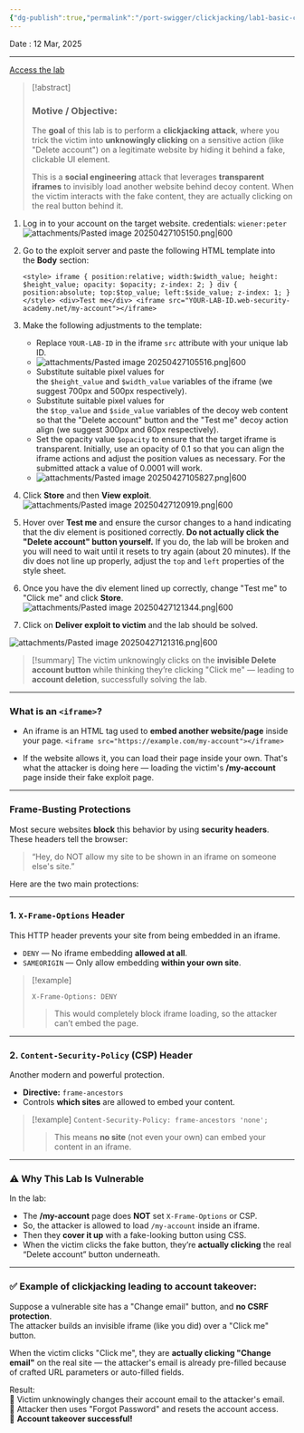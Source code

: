 ```yaml
---
{"dg-publish":true,"permalink":"/port-swigger/clickjacking/lab1-basic-clickjacking-with-csrf-token-protection/"}
---
```


Date : 12 Mar, 2025

---
[Access the lab](https://portswigger.net/web-security/clickjacking/lab-basic-csrf-protected)

> [!abstract]
> ### **Motive / Objective:**
> 
> The **goal** of this lab is to perform a **clickjacking attack**, where you trick the victim into **unknowingly clicking** on a sensitive action (like "Delete account") on a legitimate website by hiding it behind a fake, clickable UI element.
> 
> This is a **social engineering** attack that leverages **transparent iframes** to invisibly load another website behind decoy content. When the victim interacts with the fake content, they are actually clicking on the real button behind it.

1. Log in to your account on the target website. credentials: `wiener:peter`
![attachments/Pasted image 20250427105150.png|600](/img/user/Port%20Swigger/Clickjacking/attachments/Pasted%20image%2020250427105150.png)
2. Go to the exploit server and paste the following HTML template into the **Body** section:
    
    `<style> iframe { position:relative; width:$width_value; height: $height_value; opacity: $opacity; z-index: 2; } div { position:absolute; top:$top_value; left:$side_value; z-index: 1; } </style> <div>Test me</div> <iframe src="YOUR-LAB-ID.web-security-academy.net/my-account"></iframe>`

3. Make the following adjustments to the template:
    - Replace `YOUR-LAB-ID` in the iframe `src` attribute with your unique lab ID.
    - ![attachments/Pasted image 20250427105516.png|600](/img/user/Port%20Swigger/Clickjacking/attachments/Pasted%20image%2020250427105516.png)
    - Substitute suitable pixel values for the `$height_value` and `$width_value` variables of the iframe (we suggest 700px and 500px respectively).
    - Substitute suitable pixel values for the `$top_value` and `$side_value` variables of the decoy web content so that the "Delete account" button and the "Test me" decoy action align (we suggest 300px and 60px respectively).
    - Set the opacity value `$opacity` to ensure that the target iframe is transparent. Initially, use an opacity of 0.1 so that you can align the iframe actions and adjust the position values as necessary. For the submitted attack a value of 0.0001 will work.
    - ![attachments/Pasted image 20250427105827.png|600](/img/user/Port%20Swigger/Clickjacking/attachments/Pasted%20image%2020250427105827.png)
4. Click **Store** and then **View exploit**.
![attachments/Pasted image 20250427120919.png|600](/img/user/Port%20Swigger/Clickjacking/attachments/Pasted%20image%2020250427120919.png)
5. Hover over **Test me** and ensure the cursor changes to a hand indicating that the div element is positioned correctly. **Do not actually click the "Delete account" button yourself.** If you do, the lab will be broken and you will need to wait until it resets to try again (about 20 minutes). If the div does not line up properly, adjust the `top` and `left` properties of the style sheet.
6. Once you have the div element lined up correctly, change "Test me" to "Click me" and click **Store**.
![attachments/Pasted image 20250427121344.png|600](/img/user/Port%20Swigger/Clickjacking/attachments/Pasted%20image%2020250427121344.png)
7. Click on **Deliver exploit to victim** and the lab should be solved.

![attachments/Pasted image 20250427121316.png|600](/img/user/Port%20Swigger/Clickjacking/attachments/Pasted%20image%2020250427121316.png)



> [!summary]
> The victim unknowingly clicks on the **invisible Delete account button** while thinking they’re clicking "Click me" — leading to **account deletion**, successfully solving the lab.

---

### What is an `<iframe>`?

- An iframe is an HTML tag used to **embed another website/page** inside your page.
  `<iframe src="https://example.com/my-account"></iframe>`

- If the website allows it, you can load their page inside your own. That's what the attacker is doing here — loading the victim's **/my-account** page inside their fake exploit page.

---
### Frame-Busting Protections

Most secure websites **block** this behavior by using **security headers**. These headers tell the browser:

> “Hey, do NOT allow my site to be shown in an iframe on someone else's site.”

Here are the two main protections:

---

### 1. **`X-Frame-Options` Header**

This HTTP header prevents your site from being embedded in an iframe.

- `DENY` — No iframe embedding **allowed at all**.
- `SAMEORIGIN` — Only allow embedding **within your own site**.
    

> [!example]
> 
> `X-Frame-Options: DENY`
> 
> > This would completely block iframe loading, so the attacker can’t embed the page.
> 

---

### 2. **`Content-Security-Policy` (CSP) Header**

Another modern and powerful protection.

- **Directive:** `frame-ancestors`
- Controls **which sites** are allowed to embed your content.
    

> [!example]
> `Content-Security-Policy: frame-ancestors 'none';`
> 
> > This means **no site** (not even your own) can embed your content in an iframe.
> 

---

### ⚠️ Why This Lab Is Vulnerable

In the lab:

- The **/my-account** page does **NOT** set `X-Frame-Options` or CSP.
- So, the attacker is allowed to load `/my-account` inside an iframe.
- Then they **cover it up** with a fake-looking button using CSS.
- When the victim clicks the fake button, they’re **actually clicking** the real “Delete account” button underneath.


---
### ✅ Example of clickjacking leading to account takeover:

Suppose a vulnerable site has a "Change email" button, and **no CSRF protection**.  
The attacker builds an invisible iframe (like you did) over a "Click me" button.

When the victim clicks "Click me", they are **actually clicking "Change email"** on the real site — the attacker's email is already pre-filled because of crafted URL parameters or auto-filled fields.

Result:  
🔹 Victim unknowingly changes their account email to the attacker's email.  
🔹 Attacker then uses "Forgot Password" and resets the account access.  
🔹 **Account takeover successful!**

